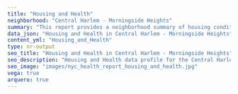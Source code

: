 ```yaml
---
title: "Housing and Health"
neighborhood: "Central Harlem - Morningside Heights"
summary: "This report provides a neighborhood summary of housing conditions and related health outcomes. It also describes population characteristics that can increase vulnerability to housing hazards."
data_json: "Housing and Health in Central Harlem - Morningside Heights"
content_yml: "Housing_and_Health"
type: nr-output
seo_title: "Housing and Health in Central Harlem - Morningside Heights"
seo_description: "Housing and Health data profile for the Central Harlem - Morningside Heights neighborhood of NYC."
seo_image: "images/nyc_health_report_housing_and_health.jpg"
vega: true
arquero: true
---
```


